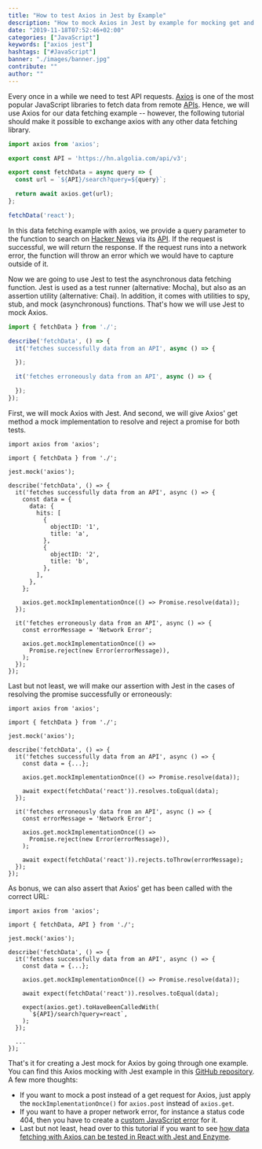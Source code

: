 ```yaml
---
title: "How to test Axios in Jest by Example"
description: "How to mock Axios in Jest by example for mocking get and post requests, for mocking network errors like a 404, and for testing Axios in React and Enzyme ..."
date: "2019-11-18T07:52:46+02:00"
categories: ["JavaScript"]
keywords: ["axios jest"]
hashtags: ["#JavaScript"]
banner: "./images/banner.jpg"
contribute: ""
author: ""
---
```


<Sponsorship />

Every once in a while we need to test API requests. [Axios](https://github.com/axios/axios) is one of the most popular JavaScript libraries to fetch data from remote [APIs](/what-is-an-api-javascript/). Hence, we will use Axios for our data fetching example -- however, the following tutorial should make it possible to exchange axios with any other data fetching library.

```javascript
import axios from 'axios';

export const API = 'https://hn.algolia.com/api/v3';

export const fetchData = async query => {
  const url = `${API}/search?query=${query}`;

  return await axios.get(url);
};

fetchData('react');
```

In this data fetching example with axios, we provide a query parameter to the function to search on [Hacker News](https://news.ycombinator.com/) via its [API](https://hn.algolia.com/api). If the request is successful, we will return the response. If the request runs into a network error, the function will throw an error which we would have to capture outside of it.

Now we are going to use Jest to test the asynchronous data fetching function. Jest is used as a test runner (alternative: Mocha), but also as an assertion utility (alternative: Chai). In addition, it comes with utilities to spy, stub, and mock (asynchronous) functions. That's how we will use Jest to mock Axios.

```javascript
import { fetchData } from './';

describe('fetchData', () => {
  it('fetches successfully data from an API', async () => {

  });

  it('fetches erroneously data from an API', async () => {

  });
});
```

First, we will mock Axios with Jest. And second, we will give Axios' get method a mock implementation to resolve and reject a promise for both tests.

```javascript{1,5,9-22,24,28,30-32}
import axios from 'axios';

import { fetchData } from './';

jest.mock('axios');

describe('fetchData', () => {
  it('fetches successfully data from an API', async () => {
    const data = {
      data: {
        hits: [
          {
            objectID: '1',
            title: 'a',
          },
          {
            objectID: '2',
            title: 'b',
          },
        ],
      },
    };

    axios.get.mockImplementationOnce(() => Promise.resolve(data));
  });

  it('fetches erroneously data from an API', async () => {
    const errorMessage = 'Network Error';

    axios.get.mockImplementationOnce(() =>
      Promise.reject(new Error(errorMessage)),
    );
  });
});
```

Last but not least, we will make our assertion with Jest in the cases of resolving the promise successfully or erroneously:

```javascript{13,23}
import axios from 'axios';

import { fetchData } from './';

jest.mock('axios');

describe('fetchData', () => {
  it('fetches successfully data from an API', async () => {
    const data = {...};

    axios.get.mockImplementationOnce(() => Promise.resolve(data));

    await expect(fetchData('react')).resolves.toEqual(data);
  });

  it('fetches erroneously data from an API', async () => {
    const errorMessage = 'Network Error';

    axios.get.mockImplementationOnce(() =>
      Promise.reject(new Error(errorMessage)),
    );

    await expect(fetchData('react')).rejects.toThrow(errorMessage);
  });
});
```

As bonus, we can also assert that Axios' get has been called with the correct URL:

```javascript{3,15-17}
import axios from 'axios';

import { fetchData, API } from './';

jest.mock('axios');

describe('fetchData', () => {
  it('fetches successfully data from an API', async () => {
    const data = {...};

    axios.get.mockImplementationOnce(() => Promise.resolve(data));

    await expect(fetchData('react')).resolves.toEqual(data);

    expect(axios.get).toHaveBeenCalledWith(
      `${API}/search?query=react`,
    );
  });

  ...
});
```

That's it for creating a Jest mock for Axios by going through one example. You can find this Axios mocking with Jest example in this [GitHub repository](https://github.com/the-road-to-javascript/axios-jest-example). A few more thoughts:

* If you want to mock a post instead of a get request for Axios, just apply the `mockImplementationOnce()` for `axios.post` instead of `axios.get`.
* If you want to have a proper network error, for instance a status code 404, then you have to create a [custom JavaScript error](https://developer.mozilla.org/en-US/docs/Web/JavaScript/Reference/Global_Objects/Error) for it.
* Last but not least, head over to this tutorial if you want to see [how data fetching with Axios can be tested in React with Jest and Enzyme](/react-testing-jest-enzyme).



